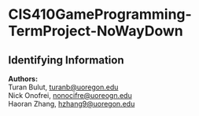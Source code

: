 # CIS410GameProgramming-TermProject-NoWayDown
## **Identifying Information**
**Authors:**  
Turan Bulut,  turanb@uoregon.edu  
Nick Onofrei, nonocifre@uoreogn.edu  
Haoran Zhang, hzhang9@uoregon.edu

